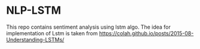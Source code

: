 # NLP-LSTM
This repo contains sentiment analysis using lstm algo.
  The idea for implementation of Lstm is taken from https://colah.github.io/posts/2015-08-Understanding-LSTMs/
